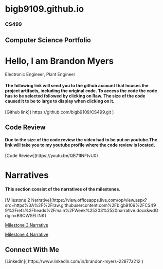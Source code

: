 # bigb9109.github.io
### CS499

<h2> Computer Science Portfolio</h2>

<h1>Hello, I am Brandon Myers</h1> <a> Electronic Engineer</a>, <a> Plant Engineer</a>

<h4>The following link will send you to the github account that houses the project artifacts, including the original code. To access the code the code has to be selected followed by clicking on Raw. The size of the code caused it to be to large to display when clicking on it.</h4>
[Github link]( https://github.com/bigb9109/CS499.git ) 

<h2> Code Review</h2>
<h4>Due to the size of the code review the video had to be put on youtube.The link will take you to my youtube profile where the code review is located.</h4>
[Code Review](https://youtu.be/QB71INFtvU0)

<h1>Narratives</h1>
<h4>This section consist of the narratives of the milestones.</h4>
[Milestone 2 Narrative](https://view.officeapps.live.com/op/view.aspx?src=https%3A%2F%2Fraw.githubusercontent.com%2Fbigb9109%2FCS499%2Frefs%2Fheads%2Fmain%2FWeek%25203%2520narrative.docx&wdOrigin=BROWSELINK)

[Milestone 3 Narrative](https://view.officeapps.live.com/op/view.aspx?src=https%3A%2F%2Fraw.githubusercontent.com%2Fbigb9109%2FCS499%2Frefs%2Fheads%2Fmain%2Fmilestone%25203.docx&wdOrigin=BROWSELINK)

[Milestone 4 Narrative](https://view.officeapps.live.com/op/view.aspx?src=https%3A%2F%2Fraw.githubusercontent.com%2Fbigb9109%2FCS499%2Frefs%2Fheads%2Fmain%2FMilestone%25204.docx&wdOrigin=BROWSELINK)

<h2> Connect With Me </h2>
[LinkedIn]( https://www.linkedin.com/in/brandon-myers-22977a212 )
